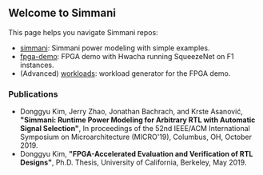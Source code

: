 ## Welcome to Simmani

This page helps you navigate Simmani repos:

* [simmani](https://github.com/Simmani/simmani.git): Simmani power modeling with simple examples.
* [fpga-demo](https://github.com/Simmani/fpga-demo.git): FPGA demo with Hwacha running SqueezeNet on F1 instances.
* (Advanced) [workloads](https://github.com/Simmani/workloads): workload generator for the FPGA demo.

### Publications

* Donggyu Kim, Jerry Zhao, Jonathan Bachrach, and Krste Asanović, **"Simmani: Runtime Power Modeling for Arbitrary RTL with Automatic Signal Selection"**, In proceedings of the 52nd IEEE/ACM International Symposium on Microarchitecture (MICRO'19), Columbus, OH, October 2019.
* Donggyu Kim, **"FPGA-Accelerated Evaluation and Verification of RTL Designs"**, Ph.D. Thesis, University of California, Berkeley, May 2019.
